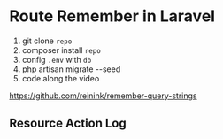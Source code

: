 # Route Remember in Laravel

1. git clone `repo`
2. composer install `repo`
3. config `.env` with `db`
4. php artisan migrate --seed
5. code along the video

https://github.com/reinink/remember-query-strings

## Resource Action Log
